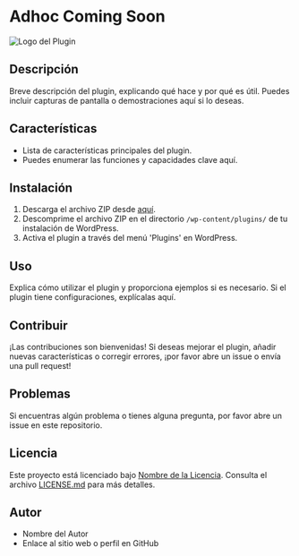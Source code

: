 # Adhoc Coming Soon

![Logo del Plugin](https://www.agenciaadhoc.com/wp-content/uploads/2018/11/logo-adhoc-negro-azul.svg)

## Descripción

Breve descripción del plugin, explicando qué hace y por qué es útil. Puedes incluir capturas de pantalla o demostraciones aquí si lo deseas.

## Características

- Lista de características principales del plugin.
- Puedes enumerar las funciones y capacidades clave aquí.

## Instalación

1. Descarga el archivo ZIP desde [aquí](enlace-al-archivo-zip).
2. Descomprime el archivo ZIP en el directorio `/wp-content/plugins/` de tu instalación de WordPress.
3. Activa el plugin a través del menú 'Plugins' en WordPress.

## Uso

Explica cómo utilizar el plugin y proporciona ejemplos si es necesario. Si el plugin tiene configuraciones, explícalas aquí.

## Contribuir

¡Las contribuciones son bienvenidas! Si deseas mejorar el plugin, añadir nuevas características o corregir errores, ¡por favor abre un issue o envía una pull request!

## Problemas

Si encuentras algún problema o tienes alguna pregunta, por favor abre un issue en este repositorio.

## Licencia

Este proyecto está licenciado bajo [Nombre de la Licencia](enlace-a-la-licencia). Consulta el archivo [LICENSE.md](enlace-al-archivo-licence.md) para más detalles.

## Autor

- Nombre del Autor
- Enlace al sitio web o perfil en GitHub


